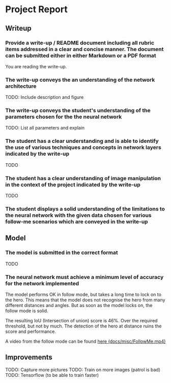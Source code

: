 # Project Report

## Writeup

### Provide a write-up / README document including all rubric items addressed in a clear and concise manner. The document can be submitted either in either Markdown or a PDF format

You are reading the write-up.

### The write-up conveys the an understanding of the network architecture

TODO: Include description and figure

### The write-up conveys the student's understanding of the parameters chosen for the the neural network

TODO: List all parameters and explain

### The student has a clear understanding and is able to identify the use of various techniques and concepts in network layers indicated by the write-up

TODO

### The student has a clear understanding of image manipulation in the context of the project indicated by the write-up

TODO

### The student displays a solid understanding of the limitations to the neural network with the given data chosen for various follow-me scenarios which are conveyed in the write-up

## Model
### The model is submitted in the correct format

TODO

### The neural network must achieve a minimum level of accuracy for the network implemented

The model performs OK in follow mode, but takes a long time to lock on to the hero. This means that the model does not recognise the hero from many different distances and angles. But as soon as the model locks on, the follow mode is solid.

The resulting IoU (Intersection of union) score is 46%. Over the required threshold, but not by much. The detection of the hero at distance ruins the score and performance.

A video from the follow mode can be found [here (docs/misc/FollowMe.mp4)](./docs/misc/FollowMe.mp4)


## Improvements
TODO: Capture more pictures
TODO: Train on more images (patrol is bad)
TODO: Tensorflow (to be able to train faster)

